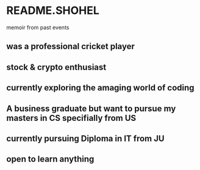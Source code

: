 # README.SHOHEL
memoir from past events
## was a professional cricket player
## stock & crypto enthusiast
## currently exploring the amaging world of coding
## A business graduate but want to pursue my masters in CS specifially from US
## currently pursuing Diploma in IT from JU
## open to learn anything
